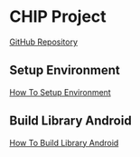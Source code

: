 # __CHIP Project__

[GitHub Repository](https://github.com/project-chip/connectedhomeip.git)

## __Setup Environment__

[How To Setup Environment](https://github.com/luongvantuit/CHIPReport/blob/master/environment.md)

## __Build Library Android__

[How To Build Library Android](https://github.com/luongvantuit/CHIPReport/blob/master/build/android/library.md)
